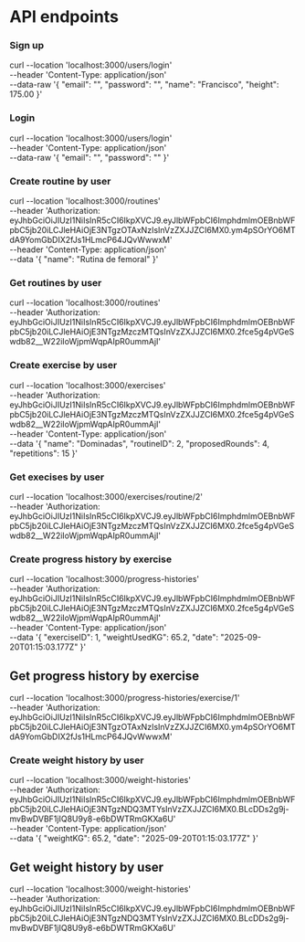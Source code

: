 # API endpoints

### Sign up

curl --location 'localhost:3000/users/login' \
--header 'Content-Type: application/json' \
--data-raw '{
    "email": "",
    "password": "",
    "name": "Francisco",
    "height": 175.00
}'

### Login 

curl --location 'localhost:3000/users/login' \
--header 'Content-Type: application/json' \
--data-raw '{
    "email": "",
    "password": ""
}'

### Create routine by user

curl --location 'localhost:3000/routines' \
--header 'Authorization: eyJhbGciOiJIUzI1NiIsInR5cCI6IkpXVCJ9.eyJlbWFpbCI6ImphdmlmOEBnbWFpbC5jb20iLCJleHAiOjE3NTgzOTAxNzIsInVzZXJJZCI6MX0.ym4pSOrYO6MTdA9YomGbDIX2fJs1HLmcP64JQvWwwxM' \
--header 'Content-Type: application/json' \
--data '{
    "name": "Rutina de femoral"
}'

### Get routines by user

curl --location 'localhost:3000/routines' \
--header 'Authorization: eyJhbGciOiJIUzI1NiIsInR5cCI6IkpXVCJ9.eyJlbWFpbCI6ImphdmlmOEBnbWFpbC5jb20iLCJleHAiOjE3NTgzMzczMTQsInVzZXJJZCI6MX0.2fce5g4pVGeSwdb82__W22iIoWjpmWqpAIpR0ummAjI'

### Create exercise by user

curl --location 'localhost:3000/exercises' \
--header 'Authorization: eyJhbGciOiJIUzI1NiIsInR5cCI6IkpXVCJ9.eyJlbWFpbCI6ImphdmlmOEBnbWFpbC5jb20iLCJleHAiOjE3NTgzMzczMTQsInVzZXJJZCI6MX0.2fce5g4pVGeSwdb82__W22iIoWjpmWqpAIpR0ummAjI' \
--header 'Content-Type: application/json' \
--data '{
    "name": "Dominadas",
    "routineID": 2,
    "proposedRounds": 4,
    "repetitions": 15 
}'

### Get execises by user

curl --location 'localhost:3000/exercises/routine/2' \
--header 'Authorization: eyJhbGciOiJIUzI1NiIsInR5cCI6IkpXVCJ9.eyJlbWFpbCI6ImphdmlmOEBnbWFpbC5jb20iLCJleHAiOjE3NTgzMzczMTQsInVzZXJJZCI6MX0.2fce5g4pVGeSwdb82__W22iIoWjpmWqpAIpR0ummAjI'

### Create progress history by exercise

curl --location 'localhost:3000/progress-histories' \
--header 'Authorization: eyJhbGciOiJIUzI1NiIsInR5cCI6IkpXVCJ9.eyJlbWFpbCI6ImphdmlmOEBnbWFpbC5jb20iLCJleHAiOjE3NTgzMzczMTQsInVzZXJJZCI6MX0.2fce5g4pVGeSwdb82__W22iIoWjpmWqpAIpR0ummAjI' \
--header 'Content-Type: application/json' \
--data '{
    "exerciseID": 1,
    "weightUsedKG": 65.2,
    "date": "2025-09-20T01:15:03.177Z"
}'

## Get progress history by exercise

curl --location 'localhost:3000/progress-histories/exercise/1' \
--header 'Authorization: eyJhbGciOiJIUzI1NiIsInR5cCI6IkpXVCJ9.eyJlbWFpbCI6ImphdmlmOEBnbWFpbC5jb20iLCJleHAiOjE3NTgzOTAxNzIsInVzZXJJZCI6MX0.ym4pSOrYO6MTdA9YomGbDIX2fJs1HLmcP64JQvWwwxM'

### Create weight history by user

curl --location 'localhost:3000/weight-histories' \
--header 'Authorization: eyJhbGciOiJIUzI1NiIsInR5cCI6IkpXVCJ9.eyJlbWFpbCI6ImphdmlmOEBnbWFpbC5jb20iLCJleHAiOjE3NTgzNDQ3MTYsInVzZXJJZCI6MX0.BLcDDs2g9j-mvBwDVBF1jIQ8U9y8-e6bDWTRmGKXa6U' \
--header 'Content-Type: application/json' \
--data '{
    "weightKG": 65.2,
    "date": "2025-09-20T01:15:03.177Z"
}'

## Get weight history by user

curl --location 'localhost:3000/weight-histories' \
--header 'Authorization: eyJhbGciOiJIUzI1NiIsInR5cCI6IkpXVCJ9.eyJlbWFpbCI6ImphdmlmOEBnbWFpbC5jb20iLCJleHAiOjE3NTgzNDQ3MTYsInVzZXJJZCI6MX0.BLcDDs2g9j-mvBwDVBF1jIQ8U9y8-e6bDWTRmGKXa6U'